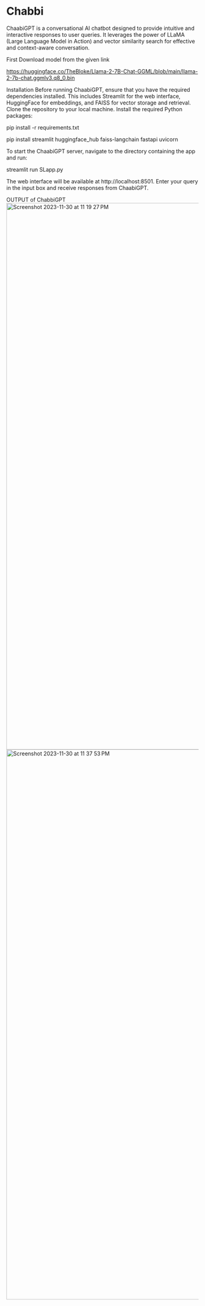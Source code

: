 # Chabbi

ChaabiGPT is a conversational AI chatbot designed to provide intuitive and interactive responses to user queries. It leverages the power of LLaMA (Large Language Model in Action) and vector similarity search for effective and context-aware conversation.

First Download model from the given link 

https://huggingface.co/TheBloke/Llama-2-7B-Chat-GGML/blob/main/llama-2-7b-chat.ggmlv3.q8_0.bin

Installation
Before running ChaabiGPT, ensure that you have the required dependencies installed. This includes Streamlit for the web interface, HuggingFace for embeddings, and FAISS for vector storage and retrieval.
Clone the repository to your local machine.
Install the required Python packages:

pip install -r requirements.txt

pip install streamlit huggingface_hub faiss-langchain fastapi uvicorn

To start the ChaabiGPT server, navigate to the directory containing the app and run:

streamlit run SLapp.py

The web interface will be available at http://localhost:8501. Enter your query in the input box and receive responses from ChaabiGPT.


OUTPUT of ChabbiGPT
<img width="1431" alt="Screenshot 2023-11-30 at 11 19 27 PM" src="https://github.com/umesh0101/Chabbi/assets/95159950/01e16606-13bc-435b-8759-e861f9d6b671">
<img width="1440" alt="Screenshot 2023-11-30 at 11 37 53 PM" src="https://github.com/umesh0101/Chabbi/assets/95159950/aec147e9-43df-4fde-adc1-8250257ec376">

